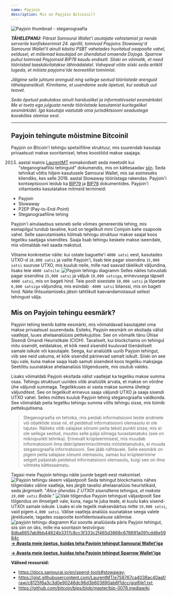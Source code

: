 ```yaml
---
name: Payjoin
description: Mis on Payjoin Bitcoinil?
---
```

![Payjoin thumbnail - steganograafia](assets/cover.webp)

***TÄHELEPANU:** Pärast Samourai Wallet'i asutajate vahistamist ja nende serverite konfiskeerimist 24. aprillil, toimivad Payjoins Stowaway'd Samourai Wallet'il ainult käsitsi PSBT vahetades huvitatud osapoolte vahel, eeldusel, et mõlemad kasutajad on ühendatud omaenda Dojoga. Sparrow puhul toimivad Payjoinsid BIP78 kaudu endiselt. Siiski on võimalik, et need tööriistad taaskäivitatakse lähinädalatel. Vahepeal võite siiski seda artiklit lugeda, et mõista payjoins'ide teoreetilist toimimist.*

_Jälgime selle juhtumi arenguid ning sellega seotud tööriistade arenguid tähelepanelikult. Kinnitame, et uuendame seda õpetust, kui saabub uut teavet._

_Seda õpetust pakutakse ainult hariduslikel ja informatiivsetel eesmärkidel. Me ei toeta ega julgusta nende tööriistade kasutamist kuritegelikel eesmärkidel. Iga kasutaja vastutab oma jurisdiktsiooni seadustega kooskõlas olemise eest._

---
## Payjoin tehingute mõistmine Bitcoinil

Payjoin on Bitcoin'i tehingu spetsiifiline struktuur, mis suurendab kasutaja privaatsust makse sooritamisel, tehes koostööd makse saajaga.

2015. aastal mainis [LaurentMT](https://twitter.com/LaurentMT) esmakordselt seda meetodit kui "steganograafilisi tehinguid" dokumendis, mis on kättesaadav [siin](https://gist.githubusercontent.com/LaurentMT/e758767ca4038ac40aaf/raw/c8125f6a3c3d0e90246dc96d3b603690ab6f1dcc/gistfile1.txt). Seda tehnikat võttis hiljem kasutusele Samourai Wallet, mis sai esimeseks kliendiks, kes selle 2018. aastal Stowaway tööriistaga rakendas. Payjoin'i kontseptsiooni leidub ka [BIP79](https://github.com/bitcoin/bips/blob/master/bip-0079.mediawiki) ja [BIP78](https://github.com/bitcoin/bips/blob/master/bip-0078.mediawiki) dokumentides. Payjoin'i viitamiseks kasutatakse mitmeid termineid:
- Payjoin
- Stowaway
- P2EP (Pay-to-End-Point)
- Steganograafiline tehing

Payjoin'i ainulaadsus seisneb selle võimes genereerida tehing, mis esmapilgul tundub tavaline, kuid on tegelikult mini Coinjoin kahe osapoole vahel. Selle saavutamiseks hõlmab tehingu struktuur makse saajat koos tegeliku saatjaga sisendites. Saaja lisab tehingu keskele makse iseendale, mis võimaldab neil saada makstud.

Võtame konkreetse näite: kui ostate baguette'i `4000 satsi` eest, kasutades UTXO-d `10,000 satsi` ja valite Payjoin'i, lisab teie pagar sisendina `15,000 satsi` suuruse UTXO, mis kuulub neile, mille nad saavad täielikult väljundina, lisaks teie `4000 satsile`:
![Payjoin tehingu diagramm](assets/en/1.webp)
Selles näites tutvustab pagar sisendina `15,000 satsi` ja väljub `19,000 satsiga`, erinevusega täpselt `4000 satsi`, mis on bageti hind. Teie poolt sisestate `10,000 satsi` ja lõpetate `6,000 satsiga` väljundina, mis esindab `-4000 satsi` bilanssi, mis on bageti hind. Näite lihtsustamiseks jätsin tahtlikult kaevandamistasud sellest tehingust välja.
## Mis on Payjoin tehingu eesmärk?

Payjoin tehing teenib kahte eesmärki, mis võimaldavad kasutajatel oma makse privaatsust suurendada.
Esiteks, Payjoin eesmärk on eksitada välist vaatlejat, luues ahelaanalüüsis pettekujutise. See on võimalik tänu Ühise Sisendi Omandi Heuristikale (CIOH). Tavaliselt, kui blockchainis on tehingul mitu sisendit, eeldatakse, et kõik need sisendid kuuluvad tõenäoliselt samale isikule või kasutajale. Seega, kui analüütik uurib Payjoin tehingut, viib see neid uskuma, et kõik sisendid pärinevad samalt isikult. Siiski on see taju vale, kuna makse saaja lisab samuti sisendeid koos tegeliku maksjaga. Seetõttu suunatakse ahelaanalüüs tõlgendusele, mis osutub valeks.

Lisaks võimaldab Payjoin eksitada välist vaatlejat ka tegeliku makse summa osas. Tehingu struktuuri uurides võib analüütik arvata, et makse on võrdne ühe väljundi summaga. Tegelikkuses ei vasta makse summa ühelegi väljunditest. See on tegelikult erinevus saaja väljundi UTXO ja saaja sisendi UTXO vahel. Selles mõttes kuulub Payjoin tehing steganograafia valdkonda. See võimaldab peita tegeliku tehingu summa võlts tehingu sisse, mis toimib pettekujutisena.

> Steganograafia on tehnika, mis peidab informatsiooni teiste andmete või objektide sisse nii, et peidetud informatsiooni olemasolu ei ole tajutav. Näiteks võib salajase sõnumi peita teksti punkti sisse, mis ei ole sellega seotud, muutes selle palja silmaga tuvastamatuks (see on mikropunkti tehnika). Erinevalt krüpteerimisest, mis muudab informatsiooni ilma dekrüpteerimisvõtmeta mõistetamatuks, ei muuda steganograafia informatsiooni. See jääb nähtavale. Selle eesmärk on pigem peita salajase sõnumi olemasolu, samas kui krüpteerimine selgelt paljastab peidetud informatsiooni olemasolu, kuigi see on ilma võtmeta kättesaamatu.

Tagasi meie Payjoin tehingu näite juurde bageti eest maksmisel.
![Payjoin tehingu skeem väljastpoolt](assets/en/2.webp)
Seda tehingut blockchainis nähes tõlgendaks väline vaatleja, kes järgib tavalisi ahelaanalüüsi heuristikaid, seda järgmiselt: "*Alice ühendas 2 UTXOt sisenditena tehingus, et maksta `19,000 satsi` Bobile*."
![Vale tõlgendus Payjoin tehingust väljastpoolt](assets/en/3.webp)
See tõlgendus on ilmselgelt vale, kuna, nagu te juba teate, ei kuulu kaks sisend-UTXOt samale isikule. Lisaks ei ole tegelik makseväärtus mitte `19,000 satsi`, vaid pigem `4,000 satsi`. Välise vaatleja analüüs suunatakse seega valele järeldusele, tagades osapoolte konfidentsiaalsuse säilimise.![payjoin tehingu diagramm](assets/en/1.webp)
Kui soovite analüüsida päris Payjoin tehingut, siis siin on üks, mille ma sooritasin testvõrgus: [8dba6657ab9bb44824b3317c8cc3f333c2f465d3668c678691a091cdd6e5984c](https://mempool.space/fr/testnet/tx/8dba6657ab9bb44824b3317c8cc3f333c2f465d3668c678691a091cdd6e5984c)  
[**-> Avasta meie õpetus, kuidas teha Payjoin tehingut Samourai Wallet'iga**](https://planb.network/tutorials/privacy/on-chain/payjoin-samourai-wallet-48a5c711-ee3d-44db-b812-c55913080eab)  

[**-> Avasta meie õpetus, kuidas teha Payjoin tehingut Sparrow Wallet'iga**](https://planb.network/tutorials/privacy/on-chain/payjoin-sparrow-wallet-087a0e49-61cd-41f5-8440-ac7b157bdd62)


**Välised ressursid:**
- https://docs.samourai.io/en/spend-tools#stowaway;
- https://gist.githubusercontent.com/LaurentMT/e758767ca4038ac40aaf/raw/c8125f6a3c3d0e90246dc96d3b603690ab6f1dcc/gistfile1.txt;
- https://github.com/bitcoin/bips/blob/master/bip-0078.mediawiki.